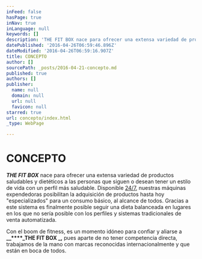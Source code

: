 ```yaml
---
inFeed: false
hasPage: true
inNav: true
inLanguage: null
keywords: []
description: 'THE FIT BOX nace para ofrecer una extensa variedad de productos saludables y dietéticos a las personas que siguen o desean tener un estilo de vida con un perfil más saludable. Disponible 24/7, nuestras máquinas expendedoras posibilitan la adquisición de productos hasta hoy “especializados” para un consumo básico, al alcance de todos. Gracias a este sistema es finalmente posible seguir una dieta balanceada en lugares en los que no sería posible con los perfiles y sistemas tradicionales de venta automatizada. '
datePublished: '2016-04-26T06:59:46.896Z'
dateModified: '2016-04-26T06:59:16.907Z'
title: CONCEPTO
author: []
sourcePath: _posts/2016-04-21-concepto.md
published: true
authors: []
publisher:
  name: null
  domain: null
  url: null
  favicon: null
starred: true
url: concepto/index.html
_type: WebPage

---
```

# CONCEPTO

**_THE FIT BOX_** nace para ofrecer una extensa variedad de productos saludables y dietéticos a las personas que siguen o desean tener un estilo de vida con un perfil más saludable. Disponible [24/7][0], nuestras máquinas expendedoras posibilitan la adquisición de productos hasta hoy "especializados" para un consumo básico, al alcance de todos. Gracias a este sistema es finalmente posible seguir una dieta balanceada en lugares en los que no sería posible con los perfiles y sistemas tradicionales de venta automatizada. 

Con el boom de fitness, es un momento idóneo para confiar y aliarse a **__****_THE FIT BOX _,** pues aparte de no tener competencia directa, trabajamos de la mano con marcas reconocidas internacionalmente y que están en boca de todos.

[0]: https://app.thegrid.io/posts/e257302a-700b-4d3b-a327-a624c7122f05/null